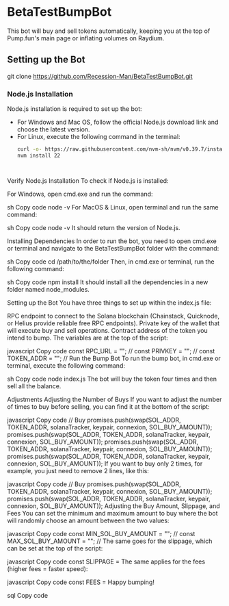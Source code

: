# BetaTestBumpBot

This bot will buy and sell tokens automatically, keeping you at the top of Pump.fun's main page or inflating volumes on Raydium.

## Setting up the Bot
git clone https://github.com/Recession-Man/BetaTestBumpBot.git

### Node.js Installation

Node.js installation is required to set up the bot:

- For Windows and Mac OS, follow the official Node.js download link and choose the latest version.
- For Linux, execute the following command in the terminal:
  ```sh
  curl -o- https://raw.githubusercontent.com/nvm-sh/nvm/v0.39.7/install.sh | bash
  nvm install 22




Verify Node.js Installation
To check if Node.js is installed:

For Windows, open cmd.exe and run the command:

sh
Copy code
node -v
For MacOS & Linux, open terminal and run the same command:

sh
Copy code
node -v
It should return the version of Node.js.

Installing Dependencies
In order to run the bot, you need to open cmd.exe or terminal and navigate to the BetaTestBumpBot folder with the command:

sh
Copy code
cd /path/to/the/folder
Then, in cmd.exe or terminal, run the following command:

sh
Copy code
npm install
It should install all the dependencies in a new folder named node_modules.

Setting up the Bot
You have three things to set up within the index.js file:

RPC endpoint to connect to the Solana blockchain (Chainstack, Quicknode, or Helius provide reliable free RPC endpoints).
Private key of the wallet that will execute buy and sell operations.
Contract address of the token you intend to bump.
The variables are at the top of the script:

javascript
Copy code
const RPC_URL = ""; // 
const PRIVKEY = ""; // 
const TOKEN_ADDR = ""; // 
Run the Bump Bot
To run the bump bot, in cmd.exe or terminal, execute the following command:

sh
Copy code
node index.js
The bot will buy the token four times and then sell all the balance.

Adjustments
Adjusting the Number of Buys
If you want to adjust the number of times to buy before selling, you can find it at the bottom of the script:

javascript
Copy code
// Buy
promises.push(swap(SOL_ADDR, TOKEN_ADDR, solanaTracker, keypair, connexion, SOL_BUY_AMOUNT));
promises.push(swap(SOL_ADDR, TOKEN_ADDR, solanaTracker, keypair, connexion, SOL_BUY_AMOUNT));
promises.push(swap(SOL_ADDR, TOKEN_ADDR, solanaTracker, keypair, connexion, SOL_BUY_AMOUNT));
promises.push(swap(SOL_ADDR, TOKEN_ADDR, solanaTracker, keypair, connexion, SOL_BUY_AMOUNT));
If you want to buy only 2 times, for example, you just need to remove 2 lines, like this:

javascript
Copy code
// Buy
promises.push(swap(SOL_ADDR, TOKEN_ADDR, solanaTracker, keypair, connexion, SOL_BUY_AMOUNT));
promises.push(swap(SOL_ADDR, TOKEN_ADDR, solanaTracker, keypair, connexion, SOL_BUY_AMOUNT));
Adjusting the Buy Amount, Slippage, and Fees
You can set the minimum and maximum amount to buy where the bot will randomly choose an amount between the two values:

javascript
Copy code
const MIN_SOL_BUY_AMOUNT = ""; //
const MAX_SOL_BUY_AMOUNT = ""; //
The same goes for the slippage, which can be set at the top of the script:

javascript
Copy code
const SLIPPAGE = 
The same applies for the fees (higher fees = faster speed):

javascript
Copy code
const FEES =
Happy bumping!

sql
Copy code
